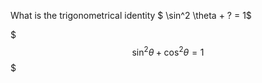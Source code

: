 What is the trigonometrical identity $ \sin^2 \theta + ? = 1$
<!--question-->
$$$
\sin^2 \theta + \cos^2 \theta = 1
$$$
